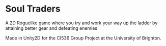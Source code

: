 # Soul Traders  

A 2D Roguelike game where you try and work your way up the ladder by attaining better gear and defeating enemies  

Made in Unity2D for the CI536 Group Project at the University of Brighton.

